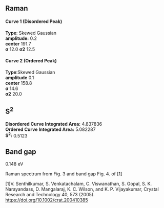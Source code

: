 ## Raman

#### Curve 1 (Disordered Peak)
**Type**: Skewed Gaussian\
**amplitude:** 0.2\
**center** 191.7\
**σ** 12.0
**σ2** 12.5


#### Curve 2 (Ordered Peak)
**Type**:Skewed Gaussian\
**amplitude** 0.1\
**center** 158.8\
**σ** 14.6\
**σ2** 20.0


## S<sup>2</sup>
**Disordered Curve Integrated Area:** 4.837836\
**Ordered Curve Integrated Area:** 5.082287\
**S<sup>2</sup>:** 0.5123

## Band gap
0.148 eV

Raman spectrum from Fig. 3 and band gap Fig. 4. of [1]

[1]V. Senthilkumar, S. Venkatachalam, C. Viswanathan, S. Gopal, S. K. Narayandass, D. Mangalaraj, K. C. Wilson, and K. P. Vijayakumar, Crystal Research and Technology 40, 573 (2005).
https://doi.org/10.1002/crat.200410385
